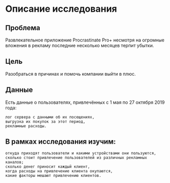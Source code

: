 # Описание исследования
## Проблема

Развлекательное приложение Procrastinate Pro+ несмотря на огромные вложения в рекламу последние несколько месяцев терпит убытки.

## Цель

Разобраться в причинах и помочь компании выйти в плюс.

## Данные

Есть данные о пользователях, привлечённых с 1 мая по 27 октября 2019 года:

    лог сервера с данными об их посещениях,
    выгрузка их покупок за этот период,
    рекламные расходы.

## В рамках исследования изучим:

    откуда приходят пользователи и какими устройствами они пользуются,
    сколько стоит привлечение пользователей из различных рекламных каналов;
    сколько денег приносит каждый клиент,
    когда расходы на привлечение клиента окупаются,
    какие факторы мешают привлечению клиентов.

